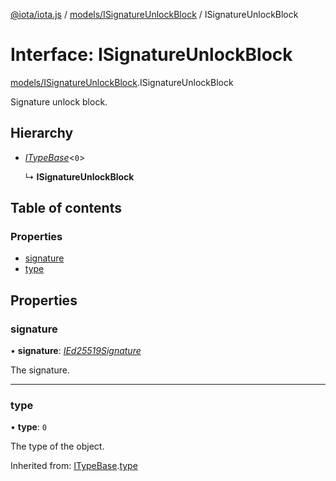 [@iota/iota.js](../README.md) / [models/ISignatureUnlockBlock](../modules/models_isignatureunlockblock.md) / ISignatureUnlockBlock

# Interface: ISignatureUnlockBlock

[models/ISignatureUnlockBlock](../modules/models_isignatureunlockblock.md).ISignatureUnlockBlock

Signature unlock block.

## Hierarchy

- [*ITypeBase*](models_itypebase.itypebase.md)<``0``\>

  ↳ **ISignatureUnlockBlock**

## Table of contents

### Properties

- [signature](models_isignatureunlockblock.isignatureunlockblock.md#signature)
- [type](models_isignatureunlockblock.isignatureunlockblock.md#type)

## Properties

### signature

• **signature**: [*IEd25519Signature*](models_ied25519signature.ied25519signature.md)

The signature.

___

### type

• **type**: ``0``

The type of the object.

Inherited from: [ITypeBase](models_itypebase.itypebase.md).[type](models_itypebase.itypebase.md#type)
